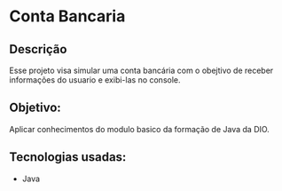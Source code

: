 # Conta Bancaria

## Descrição
Esse projeto visa simular uma conta bancária com o obejtivo de receber informações do usuario e exibi-las no console.

## Objetivo:
Aplicar conhecimentos do modulo basico da formação de Java da DIO.

## Tecnologias usadas:
* Java


